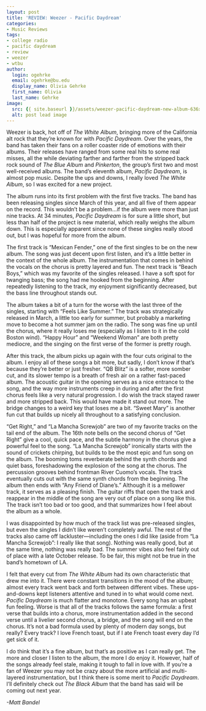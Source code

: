 ```yaml
---
layout: post
title: 'REVIEW: Weezer - Pacific Daydream'
categories:
- Music Reviews
tags:
- college radio
- pacific daydream
- review
- weezer
- wtbu
author:
  login: ogehrke
  email: ogehrke@bu.edu
  display_name: Olivia Gehrke
  first_name: Olivia
  last_name: Gehrke
image:
  src: {{ site.baseurl }}/assets/weezer-pacific-daydream-new-album-636x636.jpg
  alt: post lead image
---
```


Weezer is back, hot off of _The White Album_, bringing more of the California alt rock that they’re known for with _Pacific Daydream_. Over the years, the band has taken their fans on a roller coaster ride of emotions with their albums. Their releases have ranged from some real hits to some real misses, all the while deviating farther and farther from the stripped back rock sound of _The Blue Album_ and _Pinkerton_, the group’s first two and most well-received albums. The band’s eleventh album, _Pacific Daydream_, is almost pop music. Despite the ups and downs, I really loved _The White Album_, so I was excited for a new project.

The album runs into its first problem with the first five tracks. The band has been releasing singles since March of this year, and all five of them appear on the record. This wouldn’t be a problem…if the album were more than just nine tracks. At 34 minutes, _Pacific Daydream_ is for sure a little short, but less than half of the project is new material, which really weighs the album down. This is especially apparent since none of these singles really stood out, but I was hopeful for more from the album.

The first track is “Mexican Fender,” one of the first singles to be on the new album. The song was just decent upon first listen, and it’s a little better in the context of the whole album. The instrumentation that comes in behind the vocals on the chorus is pretty layered and fun. The next track is “Beach Boys,” which was my favorite of the singles released. I have a soft spot for twanging bass; the song had me hooked from the beginning. After repeatedly listening to the track, my enjoyment significantly decreased, but the bass line throughout stands out.

The album takes a bit of a turn for the worse with the last three of the singles, starting with “Feels Like Summer.” The track was strategically released in March, a little too early for summer, but probably a marketing move to become a hot summer jam on the radio. The song was fine up until the chorus, where it really loses me (especially as I listen to it in the cold Boston wind). “Happy Hour” and “Weekend Woman” are both pretty mediocre, and the singing on the first verse of the former is pretty rough.

After this track, the album picks up again with the four cuts original to the album. I enjoy all of these songs a bit more, but sadly, I don’t know if that’s because they’re better or just fresher. “QB Blitz” is a softer, more somber cut, and its slower tempo is a breath of fresh air on a rather fast-paced album. The acoustic guitar in the opening serves as a nice entrance to the song, and the way more instruments creep in during and after the first chorus feels like a very natural progression. I do wish the track stayed rawer and more stripped back. This would have made it stand out more. The bridge changes to a weird key that loses me a bit. “Sweet Mary” is another fun cut that builds up nicely all throughout to a satisfying conclusion.

“Get Right,” and “La Mancha Screwjob” are two of my favorite tracks on the tail end of the album. The 16th note bells on the second chorus of “Get Right” give a cool, quick pace, and the subtle harmony in the chorus give a powerful feel to the song. “La Mancha Screwjob” ironically starts with the sound of crickets chirping, but builds to be the most epic and fun song on the album. The booming toms reverberate behind the synth chords and quiet bass, foreshadowing the explosion of the song at the chorus. The percussion grooves behind frontman River Cuomo’s vocals. The track eventually cuts out with the same synth chords from the beginning. The album then ends with “Any Friend of Diane’s.” Although it is a mellower track, it serves as a pleasing finish. The guitar riffs that open the track and reappear in the middle of the song are very out of place on a song like this. The track isn’t too bad or too good, and that summarizes how I feel about the album as a whole.

I was disappointed by how much of the track list was pre-released singles, but even the singles I didn’t like weren’t completely awful. The rest of the tracks also came off lackluster—including the ones I did like (aside from “La Mancha Screwjob”: I really like that song). Nothing was really good, but at the same time, nothing was really bad. The summer vibes also feel fairly out of place with a late October release. To be fair, this might not be true in the band’s hometown of LA.

I felt that every cut from _The White Album_ had its own characteristic that drew me into it. There were constant transitions in the mood of the album; almost every track went back and forth between different vibes. These ups-and-downs kept listeners attentive and tuned in to what would come next. _Pacific Daydream_ is much flatter and monotone. Every song has an upbeat fun feeling. Worse is that all of the tracks follows the same formula: a first verse that builds into a chorus, more instrumentation added in the second verse until a livelier second chorus, a bridge, and the song will end on the chorus. It’s not a bad formula used by plenty of modern day songs, but really? Every track? I love French toast, but if I ate French toast every day I’d get sick of it.

I do think that it’s a fine album, but that’s as positive as I can really get. The more and closer I listen to the album, the more I do enjoy it. However, half of the songs already feel stale, making it tough to fall in love with. If you’re a fan of Weezer you may not be crazy about the more artificial and multi-layered instrumentation, but I think there is some merit to _Pacific Daydream_. I’ll definitely check out _The Black Album_ that the band has said will be coming out next year.

_\-Matt Bandel_